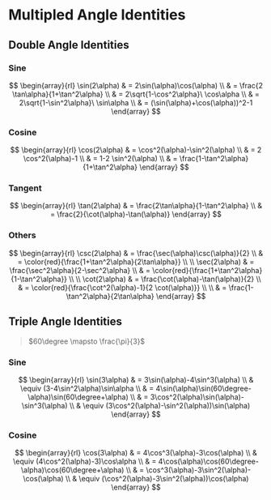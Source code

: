 # Multipled Angle Identities

## Double Angle Identities

### Sine

$$
\begin{array}{rl}
\sin(2\alpha) & = 2\sin(\alpha)\cos(\alpha)
\\
& = \frac{2 \tan\alpha}{1+\tan^2\alpha}
\\
& = 2\sqrt{1-\cos^2\alpha}\ \cos\alpha
\\
& = 2\sqrt{1-\sin^2\alpha}\ \sin\alpha
\\
& = (\sin(\alpha)+\cos(\alpha))^2-1
\end{array}
$$

### Cosine

$$
\begin{array}{rl}
\cos(2\alpha) & = \cos^2(\alpha)-\sin^2(\alpha)
\\
& = 2 \cos^2(\alpha)-1
\\
& = 1-2 \sin^2(\alpha)
\\
& = \frac{1-\tan^2\alpha}{1+\tan^2\alpha}
\end{array}
$$

### Tangent

$$
\begin{array}{rl}
\tan(2\alpha) & = \frac{2\tan\alpha}{1-\tan^2\alpha}
\\
& = \frac{2}{\cot(\alpha)-\tan(\alpha)}
\end{array}
$$

### Others

$$
\begin{array}{rl}
\csc(2\alpha) & = \frac{\sec(\alpha)\csc(\alpha)}{2}
\\
& = \color{red}{\frac{1+\tan^2\alpha}{2\tan\alpha}}
\\
\\
\sec(2\alpha) & =
\frac{\sec^2\alpha}{2-\sec^2\alpha}
\\
& = \color{red}{\frac{1+\tan^2\alpha}{1-\tan^2\alpha}}
\\
\\
\cot(2\alpha) & =
\frac{\cot(\alpha)-\tan(\alpha)}{2}
\\
& = \color{red}{\frac{\cot^2(\alpha)-1}{2 \cot(\alpha)}}
\\
\\
& = \frac{1-\tan^2\alpha}{2\tan\alpha}
\end{array}
$$

## Triple Angle Identities

> $60\degree \mapsto \frac{\pi}{3}$

### Sine

$$
\begin{array}{rl}
\sin(3\alpha) & =
3\sin(\alpha)-4\sin^3(\alpha)
\\
& \equiv
(3-4\sin^2\alpha)\sin\alpha
\\
& = 4\sin(\alpha)\sin(60\degree-\alpha)\sin(60\degree+\alpha)
\\
& = 3\cos^2(\alpha)\sin(\alpha)-\sin^3(\alpha)
\\
& \equiv
(3\cos^2(\alpha)-\sin^2(\alpha))\sin(\alpha)
\end{array}
$$

### Cosine

$$
\begin{array}{rl}
\cos(3\alpha) & =
4\cos^3(\alpha)-3\cos(\alpha)
\\
& \equiv
(4\cos^2(\alpha)-3)\cos\alpha
\\
& = 4\cos(\alpha)\cos(60\degree-\alpha)\cos(60\degree+\alpha)
\\
& = \cos^3(\alpha)-3\sin^2(\alpha)-\cos(\alpha)
\\
& \equiv
(\cos^2(\alpha)-3\sin^2(\alpha))\cos(\alpha)
\end{array}
$$

